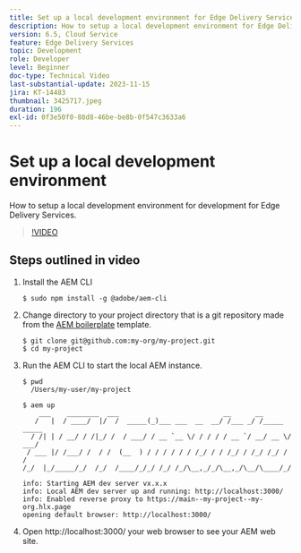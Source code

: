 ```yaml
---
title: Set up a local development environment for Edge Delivery Services
description: How to setup a local development environment for Edge Delivery Services.
version: 6.5, Cloud Service
feature: Edge Delivery Services
topic: Development
role: Developer
level: Beginner
doc-type: Technical Video
last-substantial-update: 2023-11-15
jira: KT-14483
thumbnail: 3425717.jpeg
duration: 196
exl-id: 0f3e50f0-88d8-46be-be8b-0f547c3633a6
---
```

# Set up a local development environment

How to setup a local development environment for development for Edge Delivery Services.

>[!VIDEO](https://video.tv.adobe.com/v/3425717/?learn=on)


## Steps outlined in video

1. Install the AEM CLI

    ```
    $ sudo npm install -g @adobe/aem-cli
    ```

1. Change directory to your project directory that is a git repository made from the [AEM boilerplate](https://github.com/adobe/aem-boilerplate) template.

    ```
    $ git clone git@github.com:my-org/my-project.git
    $ cd my-project
    ```

1. Run the AEM CLI to start the local AEM instance.

    ```
    $ pwd
      /Users/my-user/my-project

    $ aem up
        ___    ________  ___                          __      __ 
       /   |  / ____/  |/  /  _____(_)___ ___  __  __/ /___ _/ /_____  _____
      / /| | / __/ / /|_/ /  / ___/ / __ `__ \/ / / / / __ `/ __/ __ \/ ___/
     / ___ |/ /___/ /  / /  (__  ) / / / / / / /_/ / / /_/ / /_/ /_/ / /
    /_/  |_/_____/_/  /_/  /____/_/_/ /_/ /_/\__,_/_/\__,_/\__/\____/_/

    info: Starting AEM dev server vx.x.x
    info: Local AEM dev server up and running: http://localhost:3000/
    info: Enabled reverse proxy to https://main--my-project--my-org.hlx.page
    opening default browser: http://localhost:3000/
    ```    

1. Open http://localhost:3000/ your web browser to see your AEM web site.
